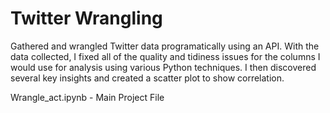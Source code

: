 # Twitter Wrangling

Gathered and wrangled Twitter data programatically using an API. With the data collected, I fixed all of the quality and tidiness issues for the columns I would use for analysis using various Python techniques. I then discovered several key insights and created a scatter plot to show correlation.

Wrangle_act.ipynb - Main Project File
